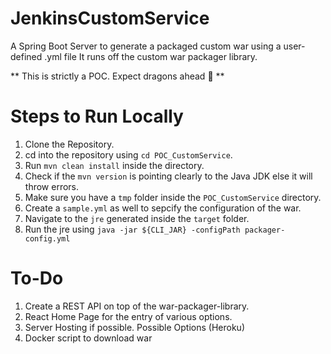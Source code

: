 # JenkinsCustomService
 A Spring Boot Server to generate a packaged custom war using a user-defined .yml file 
 It runs off the custom war packager library. 

 ** This is strictly a POC. Expect dragons ahead :dragon: ** 

# Steps to Run Locally

1) Clone the Repository.
2) cd into the repository using `cd POC_CustomService`.
3) Run `mvn clean install` inside the directory.
4) Check if the `mvn version` is pointing clearly to the Java JDK else it will throw errors.
5) Make sure you have a `tmp` folder inside the `POC_CustomService` directory.
7) Create a `sample.yml` as well to sepcify the configuration of the war.
6) Navigate to the `jre` generated inside the `target` folder.
8) Run the jre using `java -jar ${CLI_JAR} -configPath packager-config.yml`

# To-Do
1) Create a REST API on top of the war-packager-library.
2) React Home Page for the entry of various options.
3) Server Hosting if possible. Possible Options (Heroku)
4) Docker script to download war
